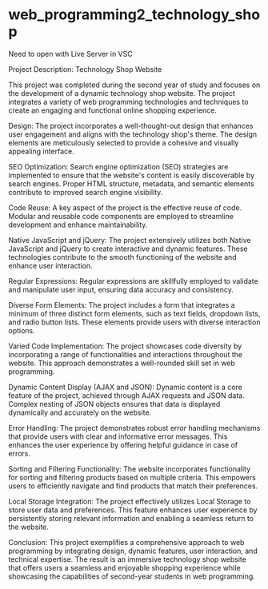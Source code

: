 # web_programming2_technology_shop

Need to open with Live Server in VSC

Project Description: Technology Shop Website

This project was completed during the second year of study and focuses on the development of a dynamic technology shop website. The project integrates a variety of web programming technologies and techniques to create an engaging and functional online shopping experience.

Design:
The project incorporates a well-thought-out design that enhances user engagement and aligns with the technology shop's theme. The design elements are meticulously selected to provide a cohesive and visually appealing interface.

SEO Optimization:
Search engine optimization (SEO) strategies are implemented to ensure that the website's content is easily discoverable by search engines. Proper HTML structure, metadata, and semantic elements contribute to improved search engine visibility.

Code Reuse:
A key aspect of the project is the effective reuse of code. Modular and reusable code components are employed to streamline development and enhance maintainability.

Native JavaScript and jQuery:
The project extensively utilizes both Native JavaScript and jQuery to create interactive and dynamic features. These technologies contribute to the smooth functioning of the website and enhance user interaction.

Regular Expressions:
Regular expressions are skillfully employed to validate and manipulate user input, ensuring data accuracy and consistency.

Diverse Form Elements:
The project includes a form that integrates a minimum of three distinct form elements, such as text fields, dropdown lists, and radio button lists. These elements provide users with diverse interaction options.

Varied Code Implementation:
The project showcases code diversity by incorporating a range of functionalities and interactions throughout the website. This approach demonstrates a well-rounded skill set in web programming.

Dynamic Content Display (AJAX and JSON):
Dynamic content is a core feature of the project, achieved through AJAX requests and JSON data. Complex nesting of JSON objects ensures that data is displayed dynamically and accurately on the website.

Error Handling:
The project demonstrates robust error handling mechanisms that provide users with clear and informative error messages. This enhances the user experience by offering helpful guidance in case of errors.

Sorting and Filtering Functionality:
The website incorporates functionality for sorting and filtering products based on multiple criteria. This empowers users to efficiently navigate and find products that match their preferences.

Local Storage Integration:
The project effectively utilizes Local Storage to store user data and preferences. This feature enhances user experience by persistently storing relevant information and enabling a seamless return to the website.

Conclusion:
This project exemplifies a comprehensive approach to web programming by integrating design, dynamic features, user interaction, and technical expertise. The result is an immersive technology shop website that offers users a seamless and enjoyable shopping experience while showcasing the capabilities of second-year students in web programming.
